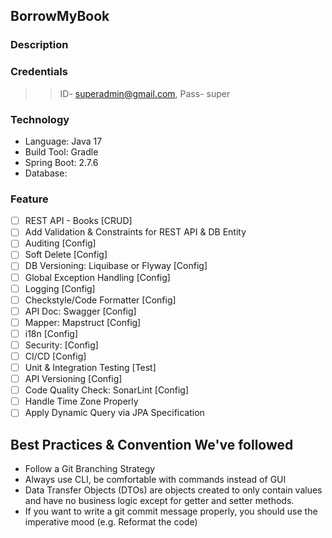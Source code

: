 ## BorrowMyBook
### Description

### Credentials
>> ID- superadmin@gmail.com, Pass- super

### Technology
* Language: Java 17
* Build Tool: Gradle
* Spring Boot: 2.7.6
* Database: 

### Feature
- [ ] REST API - Books [CRUD]
- [ ] Add Validation & Constraints for REST API & DB Entity
- [ ] Auditing [Config]
- [ ] Soft Delete [Config]
- [ ] DB Versioning: Liquibase or Flyway [Config]
- [ ] Global Exception Handling [Config]
- [ ] Logging [Config]
- [ ] Checkstyle/Code Formatter [Config]
- [ ] API Doc: Swagger [Config]
- [ ] Mapper: Mapstruct [Config]
- [ ] i18n [Config]
- [ ] Security: [Config]
- [ ] CI/CD [Config]
- [ ] Unit & Integration Testing [Test]
- [ ] API Versioning [Config]
- [ ] Code Quality Check: SonarLint [Config]
- [ ] Handle Time Zone Properly
- [ ] Apply Dynamic Query via JPA Specification

## Best Practices & Convention We've followed
- Follow a Git Branching Strategy
- Always use CLI, be comfortable with commands instead of GUI
- Data Transfer Objects (DTOs) are objects created to only contain values and have no business logic except for getter and setter methods.
- If you want to write a git commit message properly, you should use the imperative mood (e.g. Reformat the code)